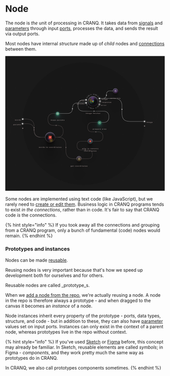 # Node

The node is _the_ unit of processing in CRANQ. It takes data from [signals](broken-reference) and [parameters](broken-reference) through input [ports](broken-reference), processes the data, and sends the result via output ports.

Most nodes have internal _structure_ made up of _child_ nodes and [connections](broken-reference) between them.

![Internal structure of a node](<../../.gitbook/assets/Screenshot 2022-06-25 at 14.22.50.png>)

Some nodes are implemented using text code (like JavaScript), but we rarely need to [create or edit them](broken-reference). Business logic in CRANQ programs tends to exist _in the connections_, rather than in code. It's fair to say that CRANQ code _is_ the connections.

{% hint style="info" %}
If you took away all the connections and grouping from a CRANQ program, only a bunch of fundamental (code) nodes would remain.&#x20;
{% endhint %}

### Prototypes and instances

Nodes can be made [reusable](broken-reference).

Reusing nodes is very important because that's how we speed up development both for ourselves and for others.

Reusable nodes are called _prototype_s.

When we [add a node from the repo](broken-reference), we're actually reusing a node. A node in the repo is therefore always a prototype - and when dragged to the canvas it becomes an _instance_ of a node.

Node instances inherit every property of the prototype - ports, data types, structure, and code - but in addition to these, they can also have [parameter](broken-reference) values set on input ports. Instances can only exist in the context of a parent node, whereas prototypes live in the repo without context.

{% hint style="info" %}
If you've used [Sketch](https://www.sketch.com/) or [Figma](https://www.figma.com/) before, this concept may already be familiar. In Sketch, reusable elements are called _symbols_; in Figma - _components_, and they work pretty much the same way as prototypes do in CRANQ.

In CRANQ, we also call prototypes components sometimes.
{% endhint %}
